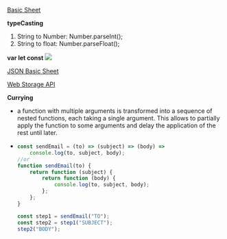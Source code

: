 <a href="https://quickref.me/javascript">Basic Sheet</a>

**typeCasting**

1. String to Number: Number.parseInt();
2. String to float: Number.parseFloat();

**var let const**
![](https://imgs.search.brave.com/I668U4U6VK3Ix8X5_SB3fi5ZCHpM3UF553fPAb7YtQk/rs:fit:860:0:0:0/g:ce/aHR0cHM6Ly9tZWRp/YS5saWNkbi5jb20v/ZG1zL2ltYWdlL0Q1/NjEyQVFHWkxLalNa/T3pBZ2cvYXJ0aWNs/ZS1jb3Zlcl9pbWFn/ZS1zaHJpbmtfNjAw/XzIwMDAvMC8xNjg3/ODMwMDEwMDkzP2U9/MjE0NzQ4MzY0NyZ2/PWJldGEmdD1KOTR1/VUxiQWVMTE1YdHRt/bU9SeTU5TGszZzNL/MUlIQUUyNjNpMVFH/SG00)

<a href="https://quickref.me/json">JSON Basic Sheet</a>

<a href="https://youtu.be/EfAl9bwzVZk?t=19267&si=3aROn8Zc3koCM9XV">Web Storage API</a>

**Currying**

-   a function with multiple arguments is transformed into a sequence of nested functions, each taking a single argument. This allows to partially apply the function to some arguments and delay the application of the rest until later.
-   ```js
    const sendEmail = (to) => (subject) => (body) =>
        console.log(to, subject, body);
    //or
    function sendEmail(to) {
        return function (subject) {
            return function (body) {
                console.log(to, subject, body);
            };
        };
    }

    const step1 = sendEmail("TO");
    const step2 = step1("SUBJECT");
    step2("BODY");
    ```
